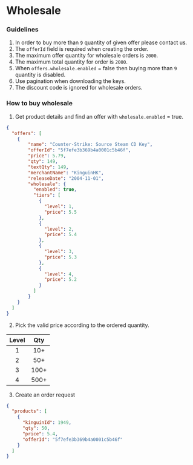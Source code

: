 # Wholesale

### Guidelines

1. In order to buy more than `9` quantity of given offer please contact us.
2. The `offerId` field is required when creating the order.
3. The maximum offer quantity for wholesale orders is `2000`.
4. The maximum total quantity for order is `2000`.
5. When `offers.wholesale.enabled` = false then buying more than `9` quantity is disabled.
6. Use pagination when downloading the keys.
7. The discount code is ignored for wholesale orders.

### How to buy wholesale

1. Get product details and find an offer with `wholesale.enabled` = true.
```json
{
  "offers": [
    {
        "name": "Counter-Strike: Source Steam CD Key",
        "offerId": "5f7efe3b369b4a0001c5b46f",
        "price": 5.79,
        "qty": 149,
        "textQty": 149,
        "merchantName": "KinguinHK",
        "releaseDate": "2004-11-01",
        "wholesale": {
          "enabled": true,
          "tiers": [
            {
              "level": 1,
              "price": 5.5
            },
            {
              "level": 2,
              "price": 5.4
            },
            {
              "level": 3,
              "price": 5.3
            },
            {
              "level": 4,
              "price": 5.2
            }
          ]
        }
    }
  ]
}

```
2. Pick the valid price according to the ordered quantity.


|  Level  | Qty  |
|:-------:|:----:|
|    1    | 10+  |  
|    2    | 50+  |  
|    3    | 100+ | 
|    4    | 500+ | 

3. Create an order request

```json
{
  "products": [
    {
      "kinguinId": 1949,
      "qty": 50,
      "price": 5.4,
      "offerId": "5f7efe3b369b4a0001c5b46f"
    }
  ]
}
```

